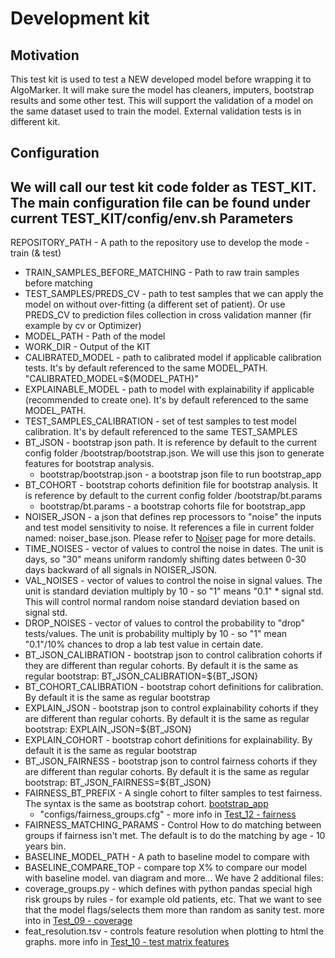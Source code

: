 # Development kit

## Motivation
This test kit is used to test a NEW developed model before wrapping it to AlgoMarker.
It will make sure the model has cleaners, imputers, bootstrap results and some other test.
This will support the validation of a model on the same dataset used to train the model. External validation tests is in different kit.

## Configuration
We will call our test kit code folder as TEST_KIT.
The main configuration file can be found under current TEST_KIT/config/env.sh
Parameters
- 
REPOSITORY_PATH - A path to the repository use to develop the mode - train (& test)
- TRAIN_SAMPLES_BEFORE_MATCHING - Path to raw train samples before matching
- TEST_SAMPLES/PREDS_CV - path to test samples that we can apply the model on without over-fitting (a different set of patient). Or use PREDS_CV to prediction files collection in cross validation manner (fir example by cv or Optimizer)
- MODEL_PATH - Path of the model
- WORK_DIR - Output of the KIT
- CALIBRATED_MODEL - path to calibrated model if applicable calibration tests. It's by default referenced to the same MODEL_PATH. "CALIBRATED_MODEL=${MODEL_PATH}"
- EXPLAINABLE_MODEL - path to model with explainability if applicable (recommended to create one). It's by default referenced to the same MODEL_PATH.
- TEST_SAMPLES_CALIBRATION - set of test samples to test model calibration. It's by default referenced to the same TEST_SAMPLES
- BT_JSON - bootstrap json path. It is reference by default to the current config folder /bootstrap/bootstrap.json. We will use this json to generate features for bootstrap analysis.
  - bootstrap/bootstrap.json - a bootstrap json file to run bootstrap_app
- BT_COHORT - bootstrap cohorts definition file for bootstrap analysis. It is reference by default to the current config folder /bootstrap/bt.params
  - bootstrap/bt.params - a bootstrap cohorts file for bootstrap_app
- NOISER_JSON - a json that defines rep processors to "noise" the inputs and test model sensitivity to noise. It references a file in current folder named: noiser_base.json. Please refer to [Noiser](/Infrastructure%20Home%20Page/Rep%20Processors%20Practical%20Guide/Noiser) page for more details.
- TIME_NOISES - vector of values to control the noise in dates. The unit is days, so "30" means uniform randomly shifting dates between 0-30 days backward of all signals in NOISER_JSON.
- VAL_NOISES - vector of values to control the noise in signal values. The unit is standard deviation multiply by 10 - so "1" means "0.1" * signal std. This will control normal random noise standard deviation based on signal std.
- DROP_NOISES - vector of values to control the probability to "drop" tests/values. The unit is probability multiply by 10 - so "1" mean "0.1"/10% chances to drop a lab test value in certain date.
- BT_JSON_CALIBRATION - bootstrap json to control calibration cohorts if they are different than regular cohorts. By default it is the same as regular bootstrap: BT_JSON_CALIBRATION=${BT_JSON}
- BT_COHORT_CALIBRATION - bootstrap cohort definitions for calibration. By default it is the same as regular bootstrap
- EXPLAIN_JSON - bootstrap json to control explainability cohorts if they are different than regular cohorts. By default it is the same as regular bootstrap: EXPLAIN_JSON=${BT_JSON}
- EXPLAIN_COHORT - bootstrap cohort definitions for explainability. By default it is the same as regular bootstrap
- BT_JSON_FAIRNESS - bootstrap json to control fairness cohorts if they are different than regular cohorts. By default it is the same as regular bootstrap: BT_JSON_FAIRNESS=${BT_JSON}
- FAIRNESS_BT_PREFIX - A single cohort to filter samples to test fairness. The syntax is the same as bootstrap cohort. [bootstrap_app](/Medial%20Tools/bootstrap_app)
  - "configs/fairness_groups.cfg" - more info in [Test_12 - fairness](Test_12%20-%20fairness)
- FAIRNESS_MATCHING_PARAMS - Control How to do matching between groups if fairness isn't met. The default is to do the matching by age - 10 years bin.
- BASELINE_MODEL_PATH - A path to baseline model to compare with
- BASELINE_COMPARE_TOP - compare top X% to compare our model with baseline model. van diagram and more...
We have 2 additional files:
- coverage_groups.py - which defines with python pandas special high risk groups by rules - for example old patients, etc. That we want to see that the model flags/selects them more than random as sanity test. more into in [Test_09 - coverage](Test_09%20-%20coverage)
- feat_resolution.tsv - controls feature resolution when plotting to html the graphs. more info in [Test_10 - test matrix features](Test_10%20-%20test%20matrix%20features)
